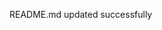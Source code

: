 <!-- BEGINNING OF PRE-COMMIT-TERRAFORM DOCS HOOK -->
README.md updated successfully
<!-- END OF PRE-COMMIT-TERRAFORM DOCS HOOK -->
